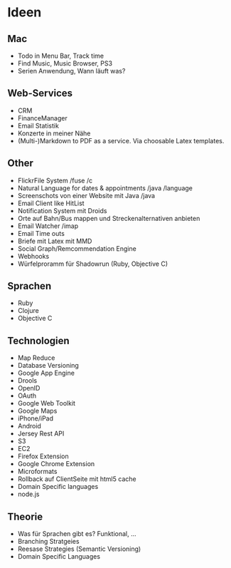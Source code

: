 # Ideen #

## Mac ##

* Todo in Menu Bar, Track time
* Find Music, Music Browser, PS3
* Serien Anwendung, Wann läuft was?

## Web-Services ##

* CRM
* FinanceManager
* Email Statistik 
* Konzerte in meiner Nähe
* (Multi-)Markdown to PDF as a service. Via choosable Latex templates.

## Other ##

* FlickrFile System /fuse /c
* Natural Language for dates & appointments /java /language
* Screenschots von einer Website mit Java /java
* Email Client like HitList
* Notification System mit Droids 
* Orte auf Bahn/Bus mappen und Streckenalternativen anbieten
* Email Watcher /imap 
* Email Time outs
* Briefe mit Latex mit MMD
* Social Graph/Remcommendation Engine
* Webhooks
* Würfelproramm für Shadowrun (Ruby, Objective C)

## Sprachen ##

* Ruby
* Clojure
* Objective C

## Technologien ##

* Map Reduce
* Database Versioning
* Google App Engine
* Drools
* OpenID
* OAuth
* Google Web Toolkit
* Google Maps
* iPhone/iPad
* Android
* Jersey Rest API
* S3
* EC2
* Firefox Extension
* Google Chrome Extension
* Microformats
* Rollback auf ClientSeite mit html5 cache
* Domain Specific languages
* node.js

## Theorie ##

* Was für Sprachen gibt es? Funktional, ...
* Branching Stratgeies
* Reesase Strategies (Semantic Versioning)
* Domain Specific Languages